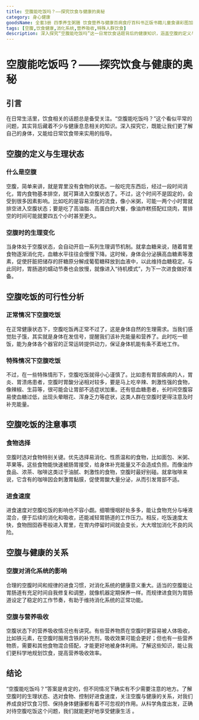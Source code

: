 ```yaml
---
title: 空腹能吃饭吗？——探究饮食与健康的奥秘
category: 身心健康
goodsName: 全套3册 四季养生粥膳 饮食营养与健康百病食疗百科书正版书籍儿童食谱彩图加厚版中医药膳学四季经络艾灸书养颜指南家庭健康 3册养生粥+药汤粥膳+五谷杂粮 +五谷杂粮
tags: [空腹,饮食健康,消化系统,营养吸收,特殊人群饮食]
description: 深入探究“空腹能吃饭吗”这一日常饮食话题背后的健康知识，涵盖空腹的定义与生理状态、不同情况下空腹吃饭的可行性及注意事项，以及空腹与健康的关系等内容，为养成良好饮食习惯提供科学指导。
---
```


# 空腹能吃饭吗？——探究饮食与健康的奥秘

## 引言
在日常生活里，饮食相关的话题总是备受关注。“空腹能吃饭吗？”这个看似平常的问题，其实背后藏着不少与健康息息相关的知识。深入探究它，既能让我们更了解自己的身体，又能给日常饮食带来实用的指导。

## 空腹的定义与生理状态
### 什么是空腹
空腹，简单来讲，就是胃里没有食物的状态。一般吃完东西后，经过一段时间消化，胃内食物基本排空，就可算进入空腹状态了。不过，这个时间不是固定的，会受到很多因素影响。比如吃的是容易消化的流食，像小米粥，可能一两个小时胃就排空进入空腹状态；要是吃了高油脂、高蛋白的大餐，像油炸糕搭配红烧肉，胃排空的时间可能就要四五个小时甚至更久。

### 空腹时的生理变化
当身体处于空腹状态，会自动开启一系列生理调节机制。就拿血糖来说，随着胃里食物逐渐消化完，血糖水平往往会慢慢下降。这时候，身体会分泌胰高血糖素等激素，促使肝脏把储存的肝糖原分解成葡萄糖释放到血液中，以此维持血糖稳定。与此同时，胃肠道的蠕动节奏也会放慢，就像进入“待机模式”，为下一次进食做好准备。

## 空腹吃饭的可行性分析
### 正常情况下空腹吃饭
在正常健康状态下，空腹吃饭再正常不过了，这是身体自然的生理需求。当我们感觉肚子饿，其实就是身体在发信号，提醒我们该补充能量和营养了。此时吃一顿饭，能为身体各个器官的正常运转提供动力，保证身体机能有条不紊地工作。

### 特殊情况下空腹吃饭
不过，在一些特殊情形下，空腹吃饭就得小心谨慎了。比如患有胃部疾病的人，胃炎、胃溃疡患者，空腹时胃酸分泌相对较多，要是马上吃辛辣、刺激性强的食物，像辣椒、生蒜等，很可能会让胃部不适症状加重。还有低血糖患者，长时间空腹容易使血糖过低，出现头晕眼花、浑身乏力等症状，这类人群在空腹时更得注意及时补充能量。

## 空腹吃饭的注意事项
### 食物选择
空腹时选对食物特别关键。优先选择易消化、性质温和的食物，比如面包、米粥、苹果等。这些食物能快速被肠胃接受，给身体补充能量又不会造成负担。而像油炸食品、浓茶、咖啡这类过于油腻、刺激性的食物，空腹时最好别碰。就拿咖啡来说，它含有的咖啡因会刺激胃黏膜，促使胃酸大量分泌，从而引发胃部不适。

### 进食速度
进食速度对空腹吃饭的影响也不容小觑。细嚼慢咽好处多多，能让食物充分与唾液混合，便于后续的消化和吸收，还能减轻胃肠道的工作压力。相反，吃饭速度太快，食物囫囵吞枣般进入胃里，在胃内停留时间就会变长，大大增加消化不良的风险。

## 空腹与健康的关系
### 空腹对消化系统的影响
合理的空腹时间和规律的进食习惯，对消化系统的健康意义重大。适当的空腹能让胃肠道有充足时间自我修复和调整，就像机器定期保养一样。而规律进食则为胃肠道设定了稳定的工作节奏，有助于维持消化系统的正常功能。

### 空腹与营养吸收
空腹状态下的营养吸收情况也有讲究。有些营养物质在空腹时更容易被人体吸收，比如铁元素，在空腹时服用含铁的补充剂，吸收效果可能会更好；但也有一些营养物质，需要和其他食物混合搭配，才能更好地被身体利用。了解这些知识，能让我们更科学地规划饮食，提高营养吸收效率。

## 结论
“空腹能吃饭吗？”答案是肯定的，但不同情况下确实有不少需要注意的地方。了解空腹时的生理状态、选对食物、控制好进食速度，关注空腹与健康的关系，对我们养成良好饮食习惯、保持身体健康都有着不可忽视的作用。从科学角度出发，正确对待空腹吃饭这个问题，我们就能更好地享受健康生活 。